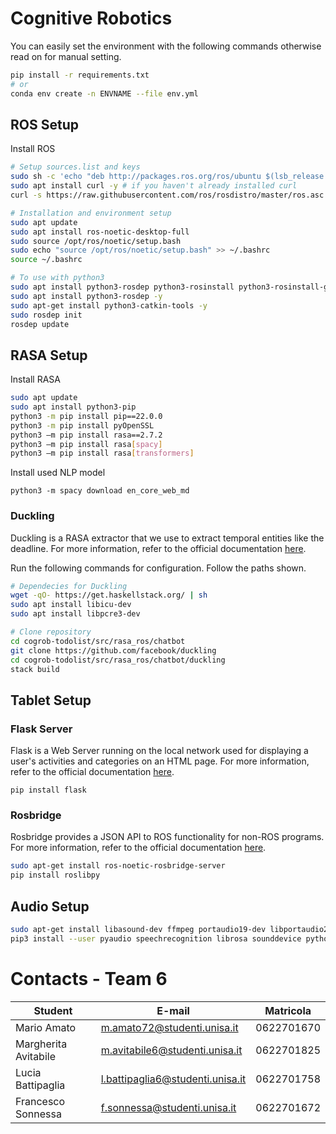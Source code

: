 # Cognitive Robotics

You can easily set the environment with the following commands otherwise read on for manual setting.

```bash
pip install -r requirements.txt
# or
conda env create -n ENVNAME --file env.yml
```



## ROS Setup

Install ROS

```bash
# Setup sources.list and keys
sudo sh -c 'echo "deb http://packages.ros.org/ros/ubuntu $(lsb_release -sc) main" > /etc/apt/sources.list.d/ros-latest.list'
sudo apt install curl -y # if you haven't already installed curl
curl -s https://raw.githubusercontent.com/ros/rosdistro/master/ros.asc | sudo apt-key add -

# Installation and environment setup
sudo apt update
sudo apt install ros-noetic-desktop-full
sudo source /opt/ros/noetic/setup.bash
sudo echo "source /opt/ros/noetic/setup.bash" >> ~/.bashrc
source ~/.bashrc

# To use with python3
sudo apt install python3-rosdep python3-rosinstall python3-rosinstall-generator python3-wstool build-essential -y
sudo apt install python3-rosdep -y
sudo apt-get install python3-catkin-tools -y
sudo rosdep init
rosdep update
```



## RASA Setup

Install RASA

```bash
sudo apt update
sudo apt install python3-pip
python3 -m pip install pip==22.0.0
python3 -m pip install pyOpenSSL
python3 –m pip install rasa==2.7.2
python3 –m pip install rasa[spacy]
python3 –m pip install rasa[transformers]
```

Install used NLP model

```
python3 -m spacy download en_core_web_md
```



### Duckling

Duckling is a RASA extractor that we use to extract temporal entities like the deadline. For more information, refer to the official documentation [here](https://rasa.com/docs/rasa/2.x/components#ducklingentityextractor).

Run the following commands for configuration. Follow the paths shown.

```bash
# Dependecies for Duckling
wget -qO- https://get.haskellstack.org/ | sh 
sudo apt install libicu-dev
sudo apt install libpcre3-dev

# Clone repository
cd cogrob-todolist/src/rasa_ros/chatbot 
git clone https://github.com/facebook/duckling
cd cogrob-todolist/src/rasa_ros/chatbot/duckling
stack build
```



## Tablet Setup

### Flask Server

Flask is a Web Server running on the local network used for displaying a user's activities and categories on an HTML page. For more information, refer to the official documentation [here](https://flask.palletsprojects.com/en/2.2.x/).

```
pip install flask
```



### Rosbridge 

Rosbridge provides a JSON API to ROS functionality for non-ROS programs. For more information, refer to the official documentation [here](http://wiki.ros.org/rosbridge_suite).

```bash
sudo apt-get install ros-noetic-rosbridge-server
pip install roslibpy
```



## Audio Setup

```bash
sudo apt-get install libasound-dev ffmpeg portaudio19-dev libportaudio2 libportaudiocpp0
pip3 install --user pyaudio speechrecognition librosa sounddevice python_speech_features scipy
```



# Contacts - Team 6

| Student            | E-mail | Matricola |
| ------------------ | ------ | --------- |
| Mario Amato        | m.amato72@studenti.unisa.it | 0622701670 |
| Margherita Avitabile   | m.avitabile6@studenti.unisa.it | 0622701825 |
| Lucia Battipaglia| l.battipaglia6@studenti.unisa.it | 0622701758 |
| Francesco Sonnessa | f.sonnessa@studenti.unisa.it | 0622701672 |
